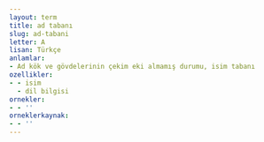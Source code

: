 ```yaml
---
layout: term
title: ad tabanı
slug: ad-tabani
letter: A
lisan: Türkçe
anlamlar:
- Ad kök ve gövdelerinin çekim eki almamış durumu, isim tabanı
ozellikler:
- - isim
  - dil bilgisi
ornekler:
- - ''
orneklerkaynak:
- - ''
---
```

